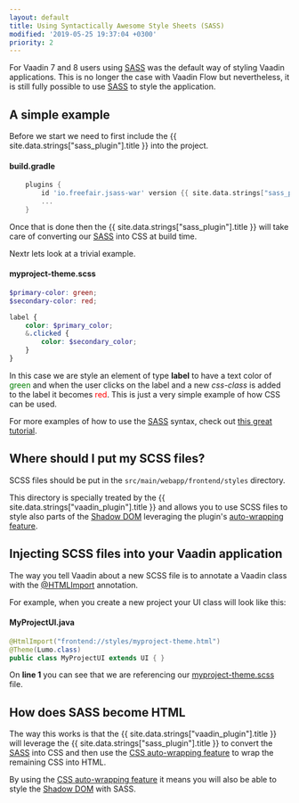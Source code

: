 ```yaml
---
layout: default
title: Using Syntactically Awesome Style Sheets (SASS)
modified: '2019-05-25 19:37:04 +0300'
priority: 2
---
```


For Vaadin 7 and 8 users using [SASS](https://sass-lang.com) was the default way of styling Vaadin applications. This is no longer the case with Vaadin Flow
but nevertheless, it is still fully possible to use [SASS](https://sass-lang.com) to style the application.

## A simple example

Before we start we need to first include the {{ site.data.strings["sass_plugin"].title }} into the project.

#### build.gradle
```groovy
    plugins {
        id 'io.freefair.jsass-war' version {{ site.data.strings["sass_plugin"].version }}
        ...
    }
```

Once that is done then the {{ site.data.strings["sass_plugin"].title }} will take care of converting our [SASS](https://sass-lang.com) into CSS at build time.

Nextr lets look at a trivial example.

#### myproject-theme.scss
```scss
$primary-color: green;
$secondary-color: red;

label { 
    color: $primary_color;
    &.clicked { 
        color: $secondary_color; 
    } 
}
```

In this case we are style an element of type **label** to have a text color of <span style="color:green">green</span> and 
when the user clicks on the label and a new *css-class* is added to the label it becomes <span style="color:red">red</span>. This is just a very simple example of how CSS can be used.

For more examples of how to use the [SASS](https://sass-lang.com) syntax, check out [this great tutorial](https://sass-lang.com/guide).

## Where should I put my SCSS files?

SCSS files should be put in the ``src/main/webapp/frontend/styles`` directory. 

This directory is specially treated by the {{ site.data.strings["vaadin_plugin"].title }} and allows you to use SCSS files to style also parts of the [Shadow DOM](https://developers.google.com/web/fundamentals/web-components/shadowdom) leveraging the plugin's [auto-wrapping feature](#supporting-styling-shadow-dom-with-css-auto-wrapping). 

## Injecting SCSS files into your Vaadin application

The way you tell Vaadin about a new SCSS file is to annotate a Vaadin class with the [@HTMLImport](https://vaadin.com/api/platform/com/vaadin/flow/component/dependency/HtmlImport.html) annotation.

For example, when you create a new project your UI class will look like this:

#### MyProjectUI.java
```java
@HtmlImport("frontend://styles/myproject-theme.html")
@Theme(Lumo.class)
public class MyProjectUI extends UI { }
```

On **line 1** you can see that we are referencing our [myproject-theme.scss](#myprojectthemecss) file. 

## How does SASS become HTML

The way this works is that the {{ site.data.strings["vaadin_plugin"].title }} will leverage the  {{ site.data.strings["sass_plugin"].title }} to convert the 
[SASS](https://sass-lang.com) into CSS and then use the [CSS auto-wrapping feature](css.html#supporting-styling-shadow-dom-with-css-auto-wrapping) to wrap the remaining CSS into HTML.

By using the [CSS auto-wrapping feature](css.html#supporting-styling-shadow-dom-with-css-auto-wrapping) it means you will also be able to style the [Shadow DOM](https://developers.google.com/web/fundamentals/web-components/shadowdom) with SASS.

